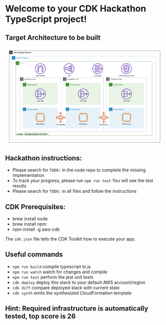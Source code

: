 # Welcome to your CDK Hackathon TypeScript project!

## Target Architecture to be built
![title](resources/DesiredArchitecture.png)

## Hackathon instructions:
- Please search for `TODO:` in the code repo to complete the missing implementation
- To track your progress, please run `npm run test` You will see the test results
- Please search for `TODO:` in all files and follow the instructions

## CDK Prerequisites:
- brew install node
- brew install npm
- npm install -g aws-cdk


The `cdk.json` file tells the CDK Toolkit how to execute your app.

## Useful commands

 * `npm run build`   compile typescript to js
 * `npm run watch`   watch for changes and compile
 * `npm run test`    perform the jest unit tests
 * `cdk deploy`      deploy this stack to your default AWS account/region
 * `cdk diff`        compare deployed stack with current state
 * `cdk synth`       emits the synthesized CloudFormation template

## Hint: Required infrastructure is automatically tested, top score is 26


